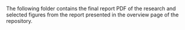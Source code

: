 The following folder contains the final report PDF of the research and selected figures from the report presented in the overview page of the repository. 
